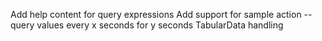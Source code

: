 Add help content for query expressions
Add support for sample action -- query values every x seconds for y seconds
TabularData handling
